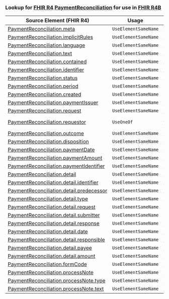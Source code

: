 ### Lookup for [FHIR R4](https://hl7.org/fhir/R4/) [PaymentReconciliation](https://hl7.org/fhir/R4/PaymentReconciliation.html) for use in [FHIR R4B](https://hl7.org/fhir/R4B/)

| Source Element (FHIR R4) | Usage | Target |
| -------------- | ----- | ------ |
| [PaymentReconciliation.meta](https://hl7.org/fhir/R4/PaymentReconciliation.html#resource) | `UseElementSameName` | [PaymentReconciliation.meta](https://hl7.org/fhir/R4B/PaymentReconciliation.html#resource) |
| [PaymentReconciliation.implicitRules](https://hl7.org/fhir/R4/PaymentReconciliation.html#resource) | `UseElementSameName` | [PaymentReconciliation.implicitRules](https://hl7.org/fhir/R4B/PaymentReconciliation.html#resource) |
| [PaymentReconciliation.language](https://hl7.org/fhir/R4/PaymentReconciliation.html#resource) | `UseElementSameName` | [PaymentReconciliation.language](https://hl7.org/fhir/R4B/PaymentReconciliation.html#resource) |
| [PaymentReconciliation.text](https://hl7.org/fhir/R4/PaymentReconciliation.html#resource) | `UseElementSameName` | [PaymentReconciliation.text](https://hl7.org/fhir/R4B/PaymentReconciliation.html#resource) |
| [PaymentReconciliation.contained](https://hl7.org/fhir/R4/PaymentReconciliation.html#resource) | `UseElementSameName` | [PaymentReconciliation.contained](https://hl7.org/fhir/R4B/PaymentReconciliation.html#resource) |
| [PaymentReconciliation.identifier](https://hl7.org/fhir/R4/PaymentReconciliation.html#resource) | `UseElementSameName` | [PaymentReconciliation.identifier](https://hl7.org/fhir/R4B/PaymentReconciliation.html#resource) |
| [PaymentReconciliation.status](https://hl7.org/fhir/R4/PaymentReconciliation.html#resource) | `UseElementSameName` | [PaymentReconciliation.status](https://hl7.org/fhir/R4B/PaymentReconciliation.html#resource) |
| [PaymentReconciliation.period](https://hl7.org/fhir/R4/PaymentReconciliation.html#resource) | `UseElementSameName` | [PaymentReconciliation.period](https://hl7.org/fhir/R4B/PaymentReconciliation.html#resource) |
| [PaymentReconciliation.created](https://hl7.org/fhir/R4/PaymentReconciliation.html#resource) | `UseElementSameName` | [PaymentReconciliation.created](https://hl7.org/fhir/R4B/PaymentReconciliation.html#resource) |
| [PaymentReconciliation.paymentIssuer](https://hl7.org/fhir/R4/PaymentReconciliation.html#resource) | `UseElementSameName` | [PaymentReconciliation.paymentIssuer](https://hl7.org/fhir/R4B/PaymentReconciliation.html#resource) |
| [PaymentReconciliation.request](https://hl7.org/fhir/R4/PaymentReconciliation.html#resource) | `UseElementSameName` | [PaymentReconciliation.request](https://hl7.org/fhir/R4B/PaymentReconciliation.html#resource) |
| [PaymentReconciliation.requestor](https://hl7.org/fhir/R4/PaymentReconciliation.html#resource) | `UseOneOf` | [PaymentReconciliation.requestor](https://hl7.org/fhir/R4B/PaymentReconciliation.html#resource)<br />[PaymentReconciliation.requestor](https://hl7.org/fhir/R4B/PaymentReconciliation.html#resource) |
| [PaymentReconciliation.outcome](https://hl7.org/fhir/R4/PaymentReconciliation.html#resource) | `UseElementSameName` | [PaymentReconciliation.outcome](https://hl7.org/fhir/R4B/PaymentReconciliation.html#resource) |
| [PaymentReconciliation.disposition](https://hl7.org/fhir/R4/PaymentReconciliation.html#resource) | `UseElementSameName` | [PaymentReconciliation.disposition](https://hl7.org/fhir/R4B/PaymentReconciliation.html#resource) |
| [PaymentReconciliation.paymentDate](https://hl7.org/fhir/R4/PaymentReconciliation.html#resource) | `UseElementSameName` | [PaymentReconciliation.paymentDate](https://hl7.org/fhir/R4B/PaymentReconciliation.html#resource) |
| [PaymentReconciliation.paymentAmount](https://hl7.org/fhir/R4/PaymentReconciliation.html#resource) | `UseElementSameName` | [PaymentReconciliation.paymentAmount](https://hl7.org/fhir/R4B/PaymentReconciliation.html#resource) |
| [PaymentReconciliation.paymentIdentifier](https://hl7.org/fhir/R4/PaymentReconciliation.html#resource) | `UseElementSameName` | [PaymentReconciliation.paymentIdentifier](https://hl7.org/fhir/R4B/PaymentReconciliation.html#resource) |
| [PaymentReconciliation.detail](https://hl7.org/fhir/R4/PaymentReconciliation.html#resource) | `UseElementSameName` | [PaymentReconciliation.detail](https://hl7.org/fhir/R4B/PaymentReconciliation.html#resource) |
| [PaymentReconciliation.detail.identifier](https://hl7.org/fhir/R4/PaymentReconciliation.html#resource) | `UseElementSameName` | [PaymentReconciliation.detail.identifier](https://hl7.org/fhir/R4B/PaymentReconciliation.html#resource) |
| [PaymentReconciliation.detail.predecessor](https://hl7.org/fhir/R4/PaymentReconciliation.html#resource) | `UseElementSameName` | [PaymentReconciliation.detail.predecessor](https://hl7.org/fhir/R4B/PaymentReconciliation.html#resource) |
| [PaymentReconciliation.detail.type](https://hl7.org/fhir/R4/PaymentReconciliation.html#resource) | `UseElementSameName` | [PaymentReconciliation.detail.type](https://hl7.org/fhir/R4B/PaymentReconciliation.html#resource) |
| [PaymentReconciliation.detail.request](https://hl7.org/fhir/R4/PaymentReconciliation.html#resource) | `UseElementSameName` | [PaymentReconciliation.detail.request](https://hl7.org/fhir/R4B/PaymentReconciliation.html#resource) |
| [PaymentReconciliation.detail.submitter](https://hl7.org/fhir/R4/PaymentReconciliation.html#resource) | `UseElementSameName` | [PaymentReconciliation.detail.submitter](https://hl7.org/fhir/R4B/PaymentReconciliation.html#resource) |
| [PaymentReconciliation.detail.response](https://hl7.org/fhir/R4/PaymentReconciliation.html#resource) | `UseElementSameName` | [PaymentReconciliation.detail.response](https://hl7.org/fhir/R4B/PaymentReconciliation.html#resource) |
| [PaymentReconciliation.detail.date](https://hl7.org/fhir/R4/PaymentReconciliation.html#resource) | `UseElementSameName` | [PaymentReconciliation.detail.date](https://hl7.org/fhir/R4B/PaymentReconciliation.html#resource) |
| [PaymentReconciliation.detail.responsible](https://hl7.org/fhir/R4/PaymentReconciliation.html#resource) | `UseElementSameName` | [PaymentReconciliation.detail.responsible](https://hl7.org/fhir/R4B/PaymentReconciliation.html#resource) |
| [PaymentReconciliation.detail.payee](https://hl7.org/fhir/R4/PaymentReconciliation.html#resource) | `UseElementSameName` | [PaymentReconciliation.detail.payee](https://hl7.org/fhir/R4B/PaymentReconciliation.html#resource) |
| [PaymentReconciliation.detail.amount](https://hl7.org/fhir/R4/PaymentReconciliation.html#resource) | `UseElementSameName` | [PaymentReconciliation.detail.amount](https://hl7.org/fhir/R4B/PaymentReconciliation.html#resource) |
| [PaymentReconciliation.formCode](https://hl7.org/fhir/R4/PaymentReconciliation.html#resource) | `UseElementSameName` | [PaymentReconciliation.formCode](https://hl7.org/fhir/R4B/PaymentReconciliation.html#resource) |
| [PaymentReconciliation.processNote](https://hl7.org/fhir/R4/PaymentReconciliation.html#resource) | `UseElementSameName` | [PaymentReconciliation.processNote](https://hl7.org/fhir/R4B/PaymentReconciliation.html#resource) |
| [PaymentReconciliation.processNote.type](https://hl7.org/fhir/R4/PaymentReconciliation.html#resource) | `UseElementSameName` | [PaymentReconciliation.processNote.type](https://hl7.org/fhir/R4B/PaymentReconciliation.html#resource) |
| [PaymentReconciliation.processNote.text](https://hl7.org/fhir/R4/PaymentReconciliation.html#resource) | `UseElementSameName` | [PaymentReconciliation.processNote.text](https://hl7.org/fhir/R4B/PaymentReconciliation.html#resource) |
